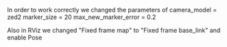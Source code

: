 In order to work correctly we changed the parameters of camera_model = zed2
marker_size = 20
max_new_marker_error = 0.2

Also in RViz we changed "Fixed frame map" to "Fixed frame base_link" and enable Pose
